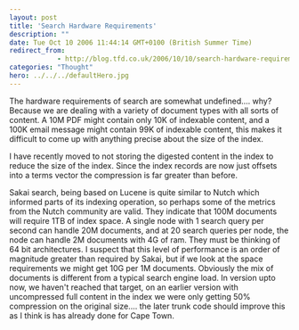 ```yaml
---
layout: post
title: 'Search Hardware Requirements'
description: ""
date: Tue Oct 10 2006 11:44:14 GMT+0100 (British Summer Time)
redirect_from: 
            - http://blog.tfd.co.uk/2006/10/10/search-hardware-requirements/
categories: "Thought"
hero: ../../../defaultHero.jpg
---
```

The hardware requirements of search are somewhat undefined.... why? Because we are dealing with a variety of document types with all sorts of content. A 10M PDF might contain only 10K of indexable content, and a 100K email message might contain 99K of indexable content, this makes it difficult to come up with anything precise about the size of the index.

I have recently moved to not storing the digested content in the index to reduce the size of the index. Since the index records are now just offsets into a terms vector the compression is far greater than before.

Sakai search, being based on Lucene is quite similar to Nutch which informed parts of its indexing operation, so perhaps some of the metrics from the Nutch community are valid. They indicate that 100M documents will require 1TB of index space. A single node with 1 search query per second can handle 20M documents, and at 20 search queries per node, the node can handle 2M documents with 4G of ram. They must be thinking of 64 bit architectures. I suspect that this level of performance is an order of magnitude greater than required by Sakai, but if we look at the space requirements we might get 10G per 1M documents. Obviously the mix of documents is different from a typical search engine load. In version upto now, we haven't reached that target, on an earlier version with uncompressed full content in the index we were only getting 50% compression on the original size.... the later trunk code should improve this as I think is has already done for Cape Town.
